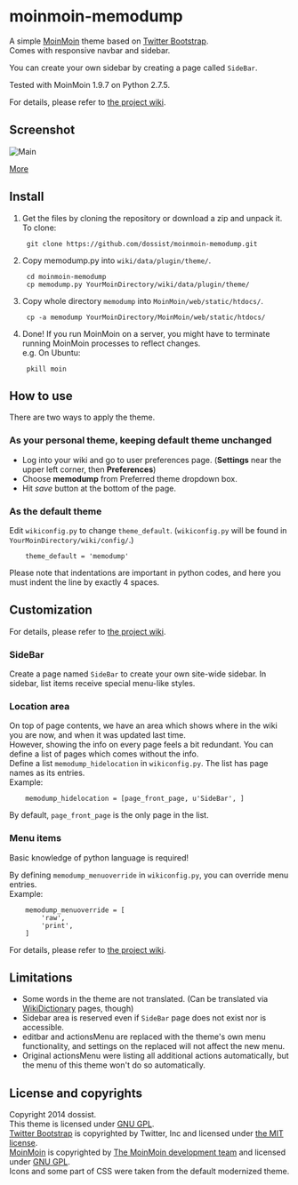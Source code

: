moinmoin-memodump
=================

A simple [MoinMoin][] theme based on [Twitter Bootstrap][].  
Comes with responsive navbar and sidebar.

You can create your own sidebar by creating a page called `SideBar`.

Tested with MoinMoin 1.9.7 on Python 2.7.5.

For details, please refer to [the project wiki][Wiki Home].


Screenshot
----------

![Main](https://github.com/dossist/moinmoin-memodump/wiki/memodump.png)

[More][Wiki Screenshots]


Install
-------

1. Get the files by cloning the repository or download a zip and unpack it.  
   To clone:

        git clone https://github.com/dossist/moinmoin-memodump.git

2. Copy memodump.py into `wiki/data/plugin/theme/`.

        cd moinmoin-memodump
        cp memodump.py YourMoinDirectory/wiki/data/plugin/theme/
 
3. Copy whole directory `memodump` into `MoinMoin/web/static/htdocs/`.

        cp -a memodump YourMoinDirectory/MoinMoin/web/static/htdocs/

4. Done!
   If you run MoinMoin on a server, you might have to terminate running MoinMoin processes to reflect changes.  
   e.g. On Ubuntu:

        pkill moin


How to use
----------

There are two ways to apply the theme.

### As your personal theme, keeping default theme unchanged ###

* Log into your wiki and go to user preferences page.
  (**Settings** near the upper left corner, then **Preferences**)
* Choose **memodump** from Preferred theme dropdown box.
* Hit *save* button at the bottom of the page.

### As the default theme ###

Edit `wikiconfig.py` to change `theme_default`.
(`wikiconfig.py` will be found in `YourMoinDirectory/wiki/config/`.)

        theme_default = 'memodump'

Please note that indentations are important in python codes, and here you must
indent the line by exactly 4 spaces.


Customization
-------------
For details, please refer to [the project wiki][Wiki Home].


### SideBar ###

Create a page named `SideBar` to create your own site-wide sidebar.
In sidebar, list items receive special menu-like styles.  


### Location area ###

On top of page contents, we have an area which shows where in the wiki you are now, and when it was updated last time.  
However, showing the info on every page feels a bit redundant.
You can define a list of pages which comes without the info.  
Define a list `memodump_hidelocation` in `wikiconfig.py`. The list has page names as its entries.  
Example:

        memodump_hidelocation = [page_front_page, u'SideBar', ]

By default, `page_front_page` is the only page in the list.


### Menu items ###

Basic knowledge of python language is required!

By defining `memodump_menuoverride` in `wikiconfig.py`, you can override menu entries.  
Example:

        memodump_menuoverride = [
            'raw',
            'print',
        ]

For details, please refer to [the project wiki][Wiki EditMenu].


Limitations
-----------

* Some words in the theme are not translated. (Can be translated via [WikiDictionary][Wiki Translation] pages, though)
* Sidebar area is reserved even if `SideBar` page does not exist nor is accessible.
* editbar and actionsMenu are replaced with the theme's own menu functionality, and settings
  on the replaced will not affect the new menu.
* Original actionsMenu were listing all additional actions automatically, but the menu of this theme
  won't do so automatically.


License and copyrights
----------------------

Copyright 2014 dossist.  
This theme is licensed under [GNU GPL][].  
[Twitter Bootstrap][] is copyrighted by Twitter, Inc and licensed under [the MIT license][MIT].  
[MoinMoin][] is copyrighted by [The MoinMoin development team](https://moinmo.in/MoinCoreTeamGroup) and licensed under [GNU GPL][].  
Icons and some part of CSS were taken from the default modernized theme.  



[MoinMoin]: https://moinmo.in/
[Twitter Bootstrap]: http://getbootstrap.com/
[Wiki Home]: https://github.com/dossist/moinmoin-memodump/wiki
[Wiki EditMenu]: https://github.com/dossist/moinmoin-memodump/wiki/EditMenu
[Wiki Translation]: https://github.com/dossist/moinmoin-memodump/wiki/Translation
[Wiki Screenshots]: https://github.com/dossist/moinmoin-memodump/wiki/Screenshots
[GNU GPL]: http://www.gnu.org/licenses/gpl
[MIT]: https://github.com/twbs/bootstrap/blob/master/LICENSE
